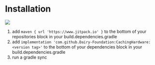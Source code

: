 # Installation
[![](https://jitpack.io/v/Dairy-Foundation/CachingHardware.svg)](https://jitpack.io/#Dairy-Foundation/CachingHardware)

1. add `maven { url 'https://www.jitpack.io' }` to the bottom of your repositories block in your build.dependencies.gradle
2. add `implementation 'com.github.Dairy-Foundation:CachingHardware:<version tag>'` to the bottom of your dependencies block in your build.dependencies.gradle
3. run a gradle sync
